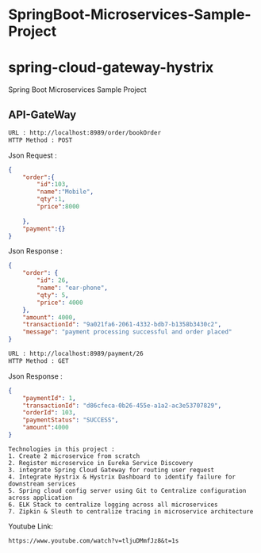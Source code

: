 # SpringBoot-Microservices-Sample-Project

# spring-cloud-gateway-hystrix


Spring Boot Microservices Sample Project 

API-GateWay
-----------
```bash
URL : http://localhost:8989/order/bookOrder
HTTP Method : POST
```
Json Request :
```json
{
	"order":{
		"id":103,
		"name":"Mobile",
		"qty":1,
		"price":8000
		
	},
	"payment":{}
}
```
Json Response :
```json
{
    "order": {
        "id": 26,
        "name": "ear-phone",
        "qty": 5,
        "price": 4000
    },
    "amount": 4000,
    "transactionId": "9a021fa6-2061-4332-bdb7-b1358b3430c2",
    "message": "payment processing successful and order placed"
}

```
```bash
URL : http://localhost:8989/payment/26
HTTP Method : GET
```
Json Response :
```json
{
    "paymentId": 1,
    "transactionId": "d86cfeca-0b26-455e-a1a2-ac3e53707829",
    "orderId": 103,
    "paymentStatus": "SUCCESS",
    "amount":4000
}
```

```
Technologies in this project :
1. Create 2 microservice from scratch 
2. Register microservice in Eureka Service Discovery
3. integrate Spring Cloud Gateway for routing user request
4. Integrate Hystrix & Hystrix Dashboard to identify failure for downstream services
5. Spring cloud config server using Git to Centralize configuration across application
6. ELK Stack to centralize logging across all microservices
7. Zipkin & Sleuth to centralize tracing in microservice architecture
```

Youtube Link:
```
https://www.youtube.com/watch?v=tljuDMmfJz8&t=1s
```
